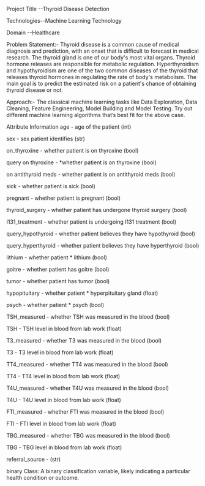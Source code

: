 
Project Title --Thyroid Disease Detection

Technologies--Machine Learning Technology

Domain --Healthcare

Problem Statement:-
Thyroid disease is a common cause of medical diagnosis and prediction, with an onset that is difficult to forecast in medical research. The thyroid gland is one of our body's most vital organs. Thyroid hormone releases are responsible for metabolic regulation. Hyperthyroidism and hypothyroidism are one of the two common diseases of the thyroid that releases thyroid hormones in regulating the rate of body's metabolism. The main goal is to predict the estimated risk on a patient's chance of obtaining thyroid disease or not.

Approach:- The classical machine learning tasks like Data Exploration, Data Cleaning, Feature Engineering, Model Building and Model Testing. Try out different machine learning algorithms that’s best fit for the above case.

Attribute Information
age - age of the patient (int)

sex - sex patient identifies (str)

on_thyroxine - whether patient is on thyroxine (bool)

query on thyroxine - *whether patient is on thyroxine (bool)

on antithyroid meds - whether patient is on antithyroid meds (bool)

sick - whether patient is sick (bool)

pregnant - whether patient is pregnant (bool)

thyroid_surgery - whether patient has undergone thyroid surgery (bool)

I131_treatment - whether patient is undergoing I131 treatment (bool)

query_hypothyroid - whether patient believes they have hypothyroid (bool)

query_hyperthyroid - whether patient believes they have hyperthyroid (bool)

lithium - whether patient * lithium (bool)

goitre - whether patient has goitre (bool)

tumor - whether patient has tumor (bool)

hypopituitary - whether patient * hyperpituitary gland (float)

psych - whether patient * psych (bool)

TSH_measured - whether TSH was measured in the blood (bool)

TSH - TSH level in blood from lab work (float)

T3_measured - whether T3 was measured in the blood (bool)

T3 - T3 level in blood from lab work (float)

TT4_measured - whether TT4 was measured in the blood (bool)

TT4 - TT4 level in blood from lab work (float)

T4U_measured - whether T4U was measured in the blood (bool)

T4U - T4U level in blood from lab work (float)

FTI_measured - whether FTI was measured in the blood (bool)

FTI - FTI level in blood from lab work (float)

TBG_measured - whether TBG was measured in the blood (bool)

TBG - TBG level in blood from lab work (float)

referral_source - (str)

binary Class: A binary classification variable, likely indicating a particular health condition or outcome.
